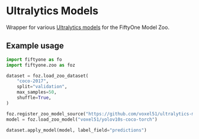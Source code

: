 # Ultralytics Models

Wrapper for various [Ultralytics models](https://www.ultralytics.com) for the
FiftyOne Model Zoo.

## Example usage

```py
import fiftyone as fo
import fiftyone.zoo as foz

dataset = foz.load_zoo_dataset(
    "coco-2017",
    split="validation",
    max_samples=50,
    shuffle=True,
)

foz.register_zoo_model_source("https://github.com/voxel51/ultralytics-models")
model = foz.load_zoo_model("voxel51/yolov10s-coco-torch")

dataset.apply_model(model, label_field="predictions")
```
